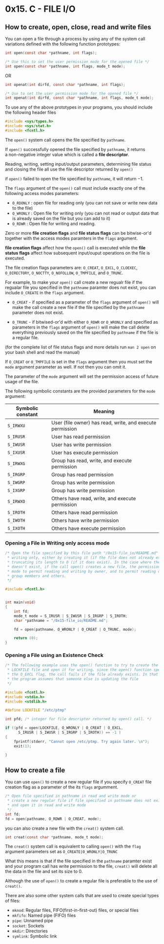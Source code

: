 # 0x15. C - FILE I/O
## How to create, open, close, read and write files

You can open a file through a process by using any of the system
call variations defined with the following function prototypes:

```C
int open(const char *pathname, int flags);

/* Use this to set the user permission mode for the opened file */
int open(const char *pathname, int flags, mode_t mode);
```
OR

```C
int openat(int dirfd, const char *pathname, int flags);

/* Use to set the user permission mode for the opened file */
int openat(int dirfd, const char *pathname, int flags, mode_t mode);
```
To use any of the above prototypes in your programs, you should include the
following header files

```C
#include <sys/types.h>
#include <sys/stat.h>
#include <fcntl.h>
```

The `open()` system call opens the file specified by `pathname`. 


If `open()` successfully opened the file specified by `pathname`, it returns  
a non-negative integer value which is called a __file descriptor__. 

Reading, writing, setting input/output parameters, determining file status and
closing the file all use the file descriptor returned by `open()`

if `open()` failed to open the file specified by `pathname`, it will return
$-1$.

The `flags` argument of the `open()` call must include exactly one of the
following access modes parameters:

- `O_RDONLY` : open file for reading only (you can not save or write new data
		to the file)
- `O_WRONLY` : Open file for writing only (you can not read or output data
		that is already saved on the file but you can add to it)
- `O_RDWR` : Open file for writing and reading.

Zero or more **file creation flags** and **file status flags** can be
bitwise-or'd together with the access modes paramters in the `flags` argument. 

**file creation flags** affect how the `open()` call is executed while the
**file status flags** affect how subsequent input/ouput operations on the file is
executed.

The  file creation flags parameters are: `O_CREAT`, `O_EXCL`, `O_CLOEXEC`, `O_DIRECTORY`,
`O_NOCTTY`, `O_NOFOLLOW`, `O_TMPFILE`, and `O_TRUNC`.

For example, to make your `open()` call create a new regualr file if the
regualar file you specified in the `pathname` paramter does not exist, 
you can include `O_CREATE` in the `flags` argument.

- `O_CREAT` - if specified as a parameter of the `flags` argument of `open()`
will make the call create a new file if the file specified by the `pathname`
parameter  does not exist.

- `O_TRUNC` - if bitwised-or'd with either `O_RDWR` or `O_WRONLY` and
specified as parameters in the `flags` argument of `open()` will make the call 
delete everything previously saved on the file  specified by `pathname` if the file is a regular file.


(for the complete list of file status flags and more details run `man 2 open` on your bash shell and read
 the manual)

If `O_CREAT` or `O_TMPFILE` is set in the `flags` argument then you must set 
the `mode` argument parameter as well. If not then you can omit it.

The parameter of the `mode` argument will set the permission access of future usage of the file.

The following symbolic constants are the provided parameters for  the `mode`
argument:

|Symbolic constant | Meaning
| ---------------- | -------- 
| `S_IRWXU` | User (file owner) has read, write, and execute permission
  `S_IRUSR` | User has read permission
  `S_IWUSR` | User has write permission
  `S_IXUSR` | User has execute permission
  `S_IRWXG` | Group has read, write, and execute permission
  `S_IRGRP` | Group has read permission
  `S_IWGRP` | Group has write permission
  `S_IXGRP` | Group has write permission
  `S_IRWXO` | Others have read, write, and execute permission
  `S_IROTH` | Others have read permission
  `S_IWOTH` | Others have write permission
  `S_IXOTH` | Others have execute permission


### Opening a File in Writing only access mode 
```C
/* Open the file specified by this file path "/0x15-file_io/README.md" for
 * writing only, either by creating it (if the file does not already exist), or by
 * truncating its length to 0 (if it does exist). In the case where the file
 * doesn't exist, if the call open() creates a new file, the permission access
 * mode to permit reading and writing by owner, and to permit reading only by
 * group members and others.
 */

#include <fcntl.h>


int main(void)
{
	int fd;
	mode_t mode = S_IRUSR | S_IWUSR | S_IRGRP | S_IROTH;
	char *pathname = "/0x15-file_io/README.md";

	fd = open(pathname, O_WRONLY | O_CREAT | O_TRUNC, mode);

	return (0);
}

```



### Opening a File using an Existence Check
```C
/* The following example uses the open() function to try to create the
 * LOCKFILE file and open it for writing. since the open() function specifies
 * the O_EXCL flag, the call fails if the file already exists. In that case,
 * the program assumes that someone else is updating the file
 */

#include <fcntl.h>
#include <stdio.h>
#include <stdlib.h>

#define LOCKFILE "/etc/ptmp"

int pfd; /* integer for file descriptor returned by open() call. */

if ((pfd = open(LOCKFILE, O_WRONLY | O_CREAT | O_EXCL, 
      S_IRUSR | S_IWUSR | S_IRGRP | S_IROTH)) == -1 )
{
 	fprintf(stderr, "Cannot open /etc/ptmp. Try again later. \n");
	exit(1);

}

```

## How to create a file
You can use `open()` to create a new regular file if you specify `O_CREAT`
file creation flag as a parameter of the its `flags` argumment.

```C
/* Open file specified in pathname in read and write mode or 
 * create a new regular file if file specified in pathname does not exit
 * and open it in read and write mode  
 */
int fd;
fd = open(pathname, O_RDWR | O_CREAT, mode);
```
you can also create a new file with the `creat()` system call.

```C
int creat(const char *pathname, mode_t mode);
```

The `creat()` system call is equivalent to calling `open()` with the `flag`
argument parameters set as `O_CREATE|O_WRONLY|O_TRUNC`

What this means is that if the file specified in the `pathname` paramter exist
and your program call has write permission to the file, `creat()` will delete
all the data in the file and set its size to 0.

Although the use of `open()` to create a regular file is preferable to the use
of `creat()`.

There are also some other system calls that are used to create special types
of files:

- `mknod`: Regular files, FIFO(first-in-first-out) files, or special files
- `mkfifo`: Named pipe (FIFO) files
- `pipe`: Unnamed pipe
- `socket`: Sockets
- `mkdir`: Directories
- `symlink`: Symbolic link



